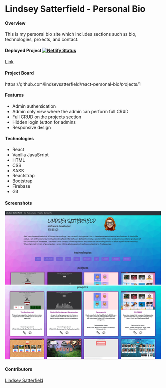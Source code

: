# Lindsey Satterfield - Personal Bio

#### Overview
This is my personal bio site which includes sections such as bio, technologies, projects, and contact.

#### Deployed Project [![Netlify Status](https://api.netlify.com/api/v1/badges/fe8bf5d3-fa89-43d0-bcaa-c15a15dde632/deploy-status)](https://app.netlify.com/sites/lindseysatterfield/deploys)
[Link](https://lindseysatterfield.netlify.app/)
#### Project Board
https://github.com/lindseysatterfield/react-personal-bio/projects/1

#### Features
- Admin authentication
- Admin only view where the admin can perform full CRUD
- Full CRUD on the projects section
- Hidden login button for admins
- Responsive design

#### Technologies
- React
- Vanilla JavaScript
- HTML
- CSS
- SASS
- Reactstrap
- Bootstrap
- Firebase
- Git

#### Screenshots
![](./src/assets/screenshots/landingPage.png)
![](./src/assets/screenshots/projects.png)

#### Contributors
[Lindsey Satterfield](https://github.com/lindseysatterfield)
